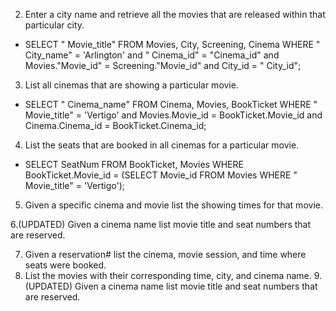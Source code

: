 2. Enter a city name and retrieve all the movies that are released within that particular city.
- SELECT " Movie_title" FROM Movies, City, Screening, Cinema WHERE " City_name" = 'Arlington' and " Cinema_id" = "Cinema_id" and Movies."Movie_id" = Screening."Movie_id" and City_id = " City_id";
3. List all cinemas that are showing a particular movie.
- SELECT " Cinema_name" FROM Cinema, Movies, BookTicket WHERE " Movie_title" = 'Vertigo' and Movies.Movie_id = BookTicket.Movie_id and Cinema.Cinema_id = BookTicket.Cinema_id;
4. List the seats that are booked in all cinemas for a particular movie.
- SELECT SeatNum FROM BookTicket, Movies WHERE BookTicket.Movie_id = (SELECT Movie_id FROM Movies WHERE " Movie_title" = 'Vertigo');

5. Given a specific cinema and movie list the showing times for that movie.

6.(UPDATED) Given a cinema name list movie title and seat numbers that are reserved.

7. Given a reservation# list the cinema, movie session, and time where seats were booked.
8. List the movies with their corresponding time, city, and cinema name.
9.(UPDATED) Given a cinema name list movie title and seat numbers that are reserved.


